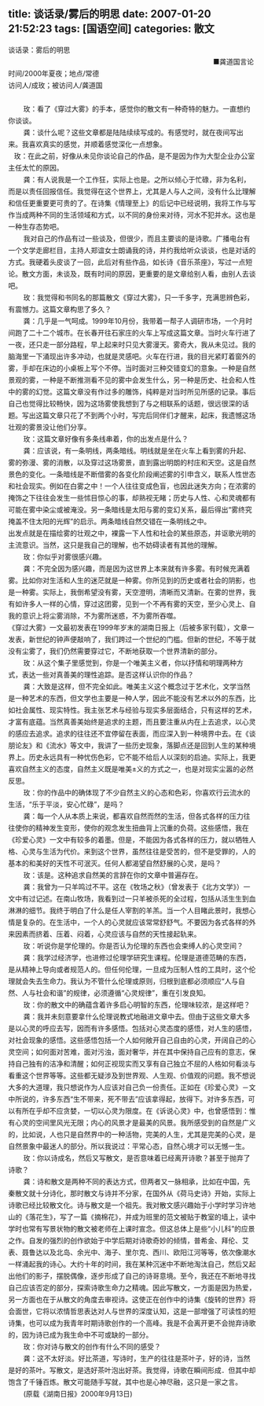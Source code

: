 title: 谈话录/雾后的明思
date: 2007-01-20 21:52:23
tags: [国语空间]
categories: 散文
---
 <p style="Line-HeiGHT: 18pt; TexT-inDenT: 0cm; MArGin: 0cm 0cm 0pt; mso-line-height-rule: exactly">  谈话录：雾后的明思</p> 
 <p style="Line-HeiGHT: 18pt; MArGin: 0cm 0cm 0pt; mso-line-height-rule: exactly" align="right">■龚道国言论&nbsp;</p> 
<!-- more --><p style="Line-HeiGHT: 18pt; MArGin: 0cm 0cm 0pt; mso-line-height-rule: exactly"> 时间/2000年夏夜；地点/常德</p> 
 <p style="Line-HeiGHT: 18pt; MArGin: 0cm 0cm 0pt; mso-line-height-rule: exactly"> 访问人/成玫；被访问人/龚道国</p> 
 <p style="Line-HeiGHT: 18pt; MArGin: 0cm 0cm 0pt; mso-line-height-rule: exactly"> &nbsp;</p> 
 <p style="Line-HeiGHT: 18pt; TexT-inDenT: 23pt; MArGin: 0cm 0cm 0pt; mso-line-height-rule: exactly; mso-char-indent-count: 2.0; mso-char-indent-size: 11.5pt"> 玫：看了《穿过大雾》的手本，感觉你的散文有一种奇特的魅力。一直想约你谈谈。</p> 
 <p style="Line-HeiGHT: 18pt; TexT-inDenT: 23pt; MArGin: 0cm 0cm 0pt; mso-line-height-rule: exactly; mso-char-indent-count: 2.0; mso-char-indent-size: 11.5pt"> 龚：谈什么呢？这些文章都是陆陆续续写成的。有感觉时，就在夜间写出来。我喜欢真实的感觉，并顺着感觉深化一点想象。</p> 
 <p style="Line-HeiGHT: 18pt; MArGin: 0cm 0cm 0pt; mso-line-height-rule: exactly"> &nbsp;&nbsp; 玫：在此之前，好像从未见你谈论自己的作品，是不是因为作为大型企业办公室主任太忙的原因。</p> 
 <p style="Line-HeiGHT: 18pt; TexT-inDenT: 23pt; MArGin: 0cm 0cm 0pt; mso-line-height-rule: exactly; mso-char-indent-count: 2.0; mso-char-indent-size: 11.5pt"> 龚：有人说我是一个工作狂，实际上也是。之所以倾心于忙碌，非为名利，而是以责任回报信任。我觉得在这个世界上，尤其是人与人之间，没有什么比理解和信任更重要更可贵的了。在诗集《情理至上》的后记中已经说明，我将工作与写作当成两种不同的生活领域和方式，以不同的身份来对待，河水不犯并水。这也是一种生存态势吧。</p> 
 <p style="Line-HeiGHT: 18pt; TexT-inDenT: 23pt; MArGin: 0cm 0cm 0pt; mso-line-height-rule: exactly; mso-char-indent-count: 2.0; mso-char-indent-size: 11.5pt"> 我对自己的作品有过一些谈及，但很少，而且主要谈的是诗歌。广播电台有一个文学走廊栏目，主持人郑谊女士朗诵我的诗，并约我给听众谈谈，也是对话的方式。我硬着头皮谈了一回，此后对有些作品，如长诗《音乐茶座》，写过一点短论。散文方面，未谈及，既有时间的原因，更重要的是文章给别人看，由别人去谈吧。</p> 
 <p style="Line-HeiGHT: 18pt; TexT-inDenT: 23pt; MArGin: 0cm 0cm 0pt; mso-line-height-rule: exactly; mso-char-indent-count: 2.0; mso-char-indent-size: 11.5pt"> 玫：我觉得和书同名的那篇散文《穿过大雾》，只一千多字，充满思辨色彩，有震憾力。这篇文章构思了多久？</p> 
 <p style="Line-HeiGHT: 18pt; TexT-inDenT: 23pt; MArGin: 0cm 0cm 0pt; mso-line-height-rule: exactly; mso-char-indent-count: 2.0; mso-char-indent-size: 11.5pt"> 龚：几乎是一气呵成。1999年10月份，我带着一帮子人调研市场，一个月时间跑了二十二个城市。在长春开往石家庄的火车上写成这篇文章。当时火车行进了一夜，还只走一部分路程，早上起来时只见大雾漫天。雾奇大，我从未见过。我的脑海里一下涌现出许多冲动，也就是灵感吧。火车在行进，我的目光紧盯着窗外的雾，手却在床边的小桌板上写个不停。当时面对三种交错变幻的意象。一种是自然景观的雾，一种是不断推测看不见的雾中会发生什么，另一种是历史、社会和人性中的雾的幻觉。这篇文章没有作过多的雕饰，纯粹是对当时所见所感的记录。事后自己也觉得比较畅快，因为这场雾使我想到了与之相联系的话题，很远很深的话题。写出这篇文章只花了不到两个小时，写完后同伴们才醒来，起床，我遗憾这场壮观的雾景没让他们分享。</p> 
 <p style="Line-HeiGHT: 18pt; TexT-inDenT: 23pt; MArGin: 0cm 0cm 0pt; mso-line-height-rule: exactly; mso-char-indent-count: 2.0; mso-char-indent-size: 11.5pt"> 玫：这篇文章好像有多条线串着，你的出发点是什么？</p> 
 <p style="Line-HeiGHT: 18pt; TexT-inDenT: 23pt; MArGin: 0cm 0cm 0pt; mso-line-height-rule: exactly; mso-char-indent-count: 2.0; mso-char-indent-size: 11.5pt"> 龚：应该说，有一条明线，两条暗线。明线就是坐在火车上看到雾的升起、雾的弥漫、雾的消散，以及穿过这场雾景，直到露出明朗的村庄和天空。这是自然景色的变化。一条暗线是不断借雾的各变化阶段阐述雾的引申含义，联系人性世态和社会现实。例如在白雾之中！一个人往往变成色盲，也因此迷失方向；在浓雾的掩饰之下往往会发生一些怵目惊心的事，却熟视无睹；历史与人性、心和灵魂都有可能在雾中染尘或被淹没。另一条暗线是太阳与雾的变幻关系，最后得出“雾终究掩盖不住太阳的光辉”的启示。两条暗线自然交错在一条明线之中。</p> 
 <p style="Line-HeiGHT: 18pt; MArGin: 0cm 0cm 0pt; mso-line-height-rule: exactly"> 出发点就是在描绘雾的壮观之中，裸露一下人性和社会的某些原态，并讴歌光明的主流意识。当然，这只是我自己的理解，也不妨碍读者有其他的理解。</p> 
 <p style="Line-HeiGHT: 18pt; TexT-inDenT: 23pt; MArGin: 0cm 0cm 0pt; mso-line-height-rule: exactly; mso-char-indent-count: 2.0; mso-char-indent-size: 11.5pt"> 玫：你似乎对雾很感兴趣。</p> 
 <p style="Line-HeiGHT: 18pt; TexT-inDenT: 23pt; MArGin: 0cm 0cm 0pt; mso-line-height-rule: exactly; mso-char-indent-count: 2.0; mso-char-indent-size: 11.5pt"> 龚：不完全因为感兴趣，而是因为这世界上本来就有许多雾。有时候充满着雾。比如你对生活和人生的迷茫就是一种雾。你所见到的历史或者社会的阴影，也是一种雾。实际上，我倒希望没有雾，天空澄明，清晰而又清新。在雾的世界，我有如许多人一样的心情，穿过这团雾，见到一个不再有雾的天空，至少心灵上、自我的意识上将尘雾消除，不为雾所迷惑，不为雾所吞噬。</p> 
 <p style="Line-HeiGHT: 18pt; MArGin: 0cm 0cm 0pt; mso-line-height-rule: exactly"> 《穿过大雾》一文最初发表在1999年岁末的湖南日报上（后被多家刊载），文章一发表，新世纪的钟声便敲响了，我们跨过一个世纪的门槛。但新的世纪，不等于就没有尘雾了，我们仍然需要穿过它，不断地获取一个世界清新的部分。</p> 
 <p style="Line-HeiGHT: 18pt; TexT-inDenT: 23pt; MArGin: 0cm 0cm 0pt; mso-line-height-rule: exactly; mso-char-indent-count: 2.0; mso-char-indent-size: 11.5pt"> 玫：从这个集子里感觉到，你是一个唯美主义者，你以抒情和明理两种方式，表达一些对真善美的理性追踪。是否这样认识你的作品？</p> 
 <p style="Line-HeiGHT: 18pt; TexT-inDenT: 23pt; MArGin: 0cm 0cm 0pt; mso-line-height-rule: exactly; mso-char-indent-count: 2.0; mso-char-indent-size: 11.5pt"> 龚：大致是这样，但不完全如此。唯美主义这个概念过于艺术化，文学当然是一种艺术的东西，但文学也主要是一种人学，因此不能没有艺术以外的东西，比如社会属性、现实特性。我主张艺术与经验与现实多层面结合，只有这样的艺术，才富有底蕴。当然真善美始终是追求的主题，而且要注重从内在上去追求，以心灵的感应去追求。追求的往往还不宜停留在表面，而应深入到一种境界中去。在《谈朋论友》和《流水》等文中，我讲了一些历史现象，落脚点还是回到人生的某种境界上。历史永远具有一种忧伤色彩，它不能不给后人以深刻的启迪。实际上，我更喜欢自然主义的态度，自然主义既是唯美&plusmn;义的方式之一，也是对现实尘嚣的必然反思。</p> 
 <p style="Line-HeiGHT: 18pt; TexT-inDenT: 23pt; MArGin: 0cm 0cm 0pt; mso-line-height-rule: exactly; mso-char-indent-count: 2.0; mso-char-indent-size: 11.5pt"> 玫：你的作品中的确体现了不少自然主义的心态和色彩，你喜欢行云流水的生活，“乐于平淡，安心忙碌”，是吗？</p> 
 <p style="Line-HeiGHT: 18pt; TexT-inDenT: 23pt; MArGin: 0cm 0cm 0pt; mso-line-height-rule: exactly; mso-char-indent-count: 2.0; mso-char-indent-size: 11.5pt"> 龚：每一个人从本质上来说，都喜欢自然而然的生活，但各式各样的压力往往使你的精神发生变形，使你的观念发生扭曲背上沉重的负荷。这些感悟，我在《珍爱心灵》一文中有较多的着墨。但是，不能因为各式各样的压力，就以牺牲人格、心灵与生活为代价。来到这个世界，虽然往往是受苦的，但不是受罪的，人的基本的和美好的天性不可泯灭。任何人都渴望自然舒展的心灵，是吗？</p> 
 <p style="Line-HeiGHT: 18pt; TexT-inDenT: 23pt; MArGin: 0cm 0cm 0pt; mso-line-height-rule: exactly; mso-char-indent-count: 2.0; mso-char-indent-size: 11.5pt"> 玫：该是。这种追求自然美的言辞在你的文章中普遍存在。</p> 
 <p style="Line-HeiGHT: 18pt; TexT-inDenT: 23pt; MArGin: 0cm 0cm 0pt; mso-line-height-rule: exactly; mso-char-indent-count: 2.0; mso-char-indent-size: 11.5pt"> 龚：我曾为一只羊鸣过不平。这在《牧场之秋》（曾发表于《北方文学》）一文中有过记述。在南山牧场，我看到过一只羊被杀死的全过程，包括从活生生到血淋淋的细节。我终于明白了什么是任人宰割的羊羔。当一个人目睹此景时，我想心情是复杂的。在生活中，一个人的心灵就应该常常舒舒气。不要因为各式各样的外来因素而挤着、压着、闷着，心灵应该与自然的天性接起轨来。</p> 
 <p style="Line-HeiGHT: 18pt; TexT-inDenT: 23pt; MArGin: 0cm 0cm 0pt; mso-line-height-rule: exactly; mso-char-indent-count: 2.0; mso-char-indent-size: 11.5pt"> 玫：听说你是学伦理的。你是否认为伦理的东西也会束缚人的心灵空间？</p> 
 <p style="Line-HeiGHT: 18pt; TexT-inDenT: 23pt; MArGin: 0cm 0cm 0pt; mso-line-height-rule: exactly; mso-char-indent-count: 2.0; mso-char-indent-size: 11.5pt"> 龚：我学过经济学，也进修过伦理学研究生课程。伦理是道德范畴的东西，是从精神上导向或者规范人的。但任何伦理，一旦成为压制人性的工具时，这个伦理就会失去生命力。我认为不管什么伦理或原则，归根到底都必须顺应“人与自然、人与社会和谐”的规律，必须遵循“心灵规律”，重在引发良知。</p> 
 <p style="Line-HeiGHT: 18pt; TexT-inDenT: 23pt; MArGin: 0cm 0cm 0pt; mso-line-height-rule: exactly; mso-char-indent-count: 2.0; mso-char-indent-size: 11.5pt"> 玫：你的散文中的确蕴含着许多启心明智的东西，伦理味较浓，是这样吧？</p> 
 <p style="Line-HeiGHT: 18pt; TexT-inDenT: 23pt; MArGin: 0cm 0cm 0pt; mso-line-height-rule: exactly; mso-char-indent-count: 2.0; mso-char-indent-size: 11.5pt"> 龚：我并未刻意要拿什么伦理说教式地融进文章中去。但由于这些文章大多是以心灵的呼应去写，因而有许多感悟。包括对心灵态度的感悟，对人生的感悟，对社会现象的感悟。这些感悟包括一个人如何敞开自己自由的心灵，开阔自己的心灵空间；如何面对苦难，面对污浊，面对奢华，并在其中保持自己应有的意志，保持自己独有的洁净和清醒；如何正视现实而又享有自己独立不屈的人格如何看淡与看重这个世界等等。这些都无疑涉及到世界观、人生观、价值观的问题。我不想说大多的大道理，我只想说作为人应该对自己负一份责任。正如在《珍爱心灵》－文中所说的，许多东西“生不带来，死不带去”应该拿得起，放得下。对许多东西，可以有所在乎却不应贪婪，一切以心灵为限度。在《诉说心灵》中，也曾感悟到：惟有心灵的空间里风光无限；内心的风景才是最美的风景。我所感受到的自然是广义的，比如说，人也只是自然界中的一种活物，完美的人生，尤其是完美的心灵，是自然景象中最迷人的部分。所以我说过：平常心态，自然心境才可以无憾一生。</p> 
 <p style="Line-HeiGHT: 18pt; TexT-inDenT: 23pt; MArGin: 0cm 0cm 0pt; mso-line-height-rule: exactly; mso-char-indent-count: 2.0; mso-char-indent-size: 11.5pt"> 玫：你以诗成名，然后又写散文，是否意味着已经离开诗歌？甚至于抛弃了诗歌？</p> 
 <p style="Line-HeiGHT: 18pt; TexT-inDenT: 23pt; MArGin: 0cm 0cm 0pt; mso-line-height-rule: exactly; mso-char-indent-count: 2.0; mso-char-indent-size: 11.5pt"> 龚：诗和散文是两种不同的表达方式，但两者又一脉相承，比如在中国，先秦散文就十分诗化，那时散文与诗并不分家，在国外从《荷马史诗》开始，实际上诗歌已经比较散文化。诗与散文是一个祖先。我对散文感兴趣始于小学时学习许地山的《落花生》，写了一篇《摘棉花》，并成为班里的范文被贴于教室的墙上，读中学时也常有写景状物的散文被老师在上课时宣念。但这总体上是些“小儿科”的应景之作。自发的强烈的创作欲始于中学后期对诗歌奇妙的倾情，普希金、拜伦、艾表、聂鲁达以及北岛、余光中、海子、里尔克、西川、欧阳江河等等，依次像潮水一样涌起我的诗心。大约十年的时间，我在某种沉迷中不断地淘汰自己，然后又起出他们的影子，摆脱偶像，逐步形成了自己的诗哥意境。至今，我还在不断地寻找自己应该否定的部分，探索诗歌生命力之精魂。因此写散文，一方面是因为热爱，另一方面也在于从散文的角度去审视诗。这使正在创作中的诗集《旋转的世界》将会面世，它将以浓情哲思表达对人与世界的深度认知，这是一部增强了可读性的短诗集，也可以成为我青年时期诗歌创作的一个高峰。我是不会离开更不会抛弃诗歌的，因为诗已成为我生命中不可或缺的一部分。</p> 
 <p style="Line-HeiGHT: 18pt; TexT-inDenT: 23pt; MArGin: 0cm 0cm 0pt; mso-line-height-rule: exactly; mso-char-indent-count: 2.0; mso-char-indent-size: 11.5pt"> 玫：你对诗与散文的创作有什么不同的感受？</p> 
 <p style="Line-HeiGHT: 18pt; TexT-inDenT: 23pt; MArGin: 0cm 0cm 0pt; mso-line-height-rule: exactly; mso-char-indent-count: 2.0; mso-char-indent-size: 11.5pt"> 龚：这不太好淡。好比茶道，写诗时，生产的往往是茶叶子，好的诗，当然是好的茶叶。写散文，是选好茶叶泡出好茶。我觉得，诗歌在瞬间形成．但其中却饱含了千锤百炼。散文可能随手写就，其中也是心神尽融，这只是一家之言。</p> 
 <p style="Line-HeiGHT: 18pt; TexT-inDenT: 23pt; MArGin: 0cm 0cm 0pt; mso-line-height-rule: exactly; mso-char-indent-count: 2.0; mso-char-indent-size: 11.5pt"> (原载《湖南日报》2000年9月13日)</p> 
 <p style="Line-HeiGHT: 18pt; TexT-inDenT: 23pt; MArGin: 0cm 0cm 0pt; mso-line-height-rule: exactly; mso-char-indent-count: 2.0; mso-char-indent-size: 11.5pt"> &nbsp;</p> 
 <p style="Line-HeiGHT: 18pt; TexT-inDenT: 0cm; MArGin: 0cm 0cm 0pt; mso-line-height-rule: exactly"> &nbsp;</p> 
